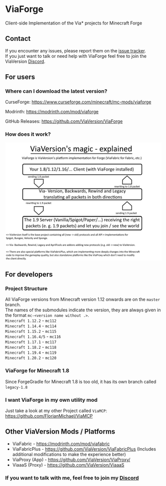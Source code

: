 # ViaForge
Client-side Implementation of the Via* projects for Minecraft Forge

## Contact
If you encounter any issues, please report them on the
[issue tracker](https://github.com/ViaVersion/ViaForge/issues).  
If you just want to talk or need help with ViaForge feel free to join the ViaVersion
[Discord](https://discord.gg/viaversion).

## For users
### Where can I download the latest version?
CurseForge: https://www.curseforge.com/minecraft/mc-mods/viaforge

Modrinth: https://modrinth.com/mod/viaforge

GitHub Releases: https://github.com/ViaVersion/ViaForge

### How does it work?
![](.github/images/ViaVersion.png)

## For developers
### Project Structure
All ViaForge versions from Minecraft version 1.12 onwards are on the `master` branch. <br>
The names of the submodules indicate the version, they are always given in the format `mc-<version name without .>`. <br>
`Minecraft 1.12.2` - `mc112` <br>
`Minecraft 1.14.4` - `mc114` <br>
`Minecraft 1.15.2` - `mc115` <br>
`Minecraft 1.16.4/5` - `mc116` <br>
`Minecraft 1.17.1` - `mc117` <br>
`Minecraft 1.18.2` - `mc118` <br>
`Minecraft 1.19.4` - `mc119` <br>
`Minecraft 1.20.2` - `mc120` <br>

### ViaForge for Minecraft 1.8
Since ForgeGradle for Minecraft 1.8 is too old, it has its own branch called `legacy-1.8`

### I want ViaForge in my own utility mod
Just take a look at my other Project called `ViaMCP`: https://github.com/FlorianMichael/ViaMCP

## Other ViaVersion Mods / Platforms
- ViaFabric - https://modrinth.com/mod/viafabric
- ViaFabricPlus - https://github.com/ViaVersion/ViaFabricPlus (Includes additional modifications to make the experience better)
- ViaProxy (App) - https://github.com/ViaVersion/ViaProxy/
- ViaaaS (Proxy) - https://github.com/ViaVersion/ViaaaS 

### If you want to talk with me, feel free to join my [Discord](https://discord.gg/BwWhCHUKDf)

